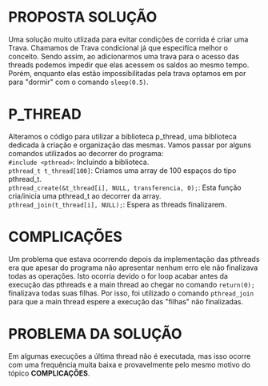 # PROPOSTA SOLUÇÃO
Uma solução muito utlizada para evitar condições de corrida é criar uma Trava. Chamamos de Trava condicional já que especifíca melhor o conceito. 
Sendo assim, ao adicionarmos uma trava para o acesso das threads podemos impedir que elas acessem os saldos ao mesmo tempo. Porém, enquanto elas estão impossibilitadas pela trava optamos em por para "dormir" com o comando `sleep(0.5)`.


# P_THREAD
Alteramos o código para utilizar a biblioteca p_thread, uma biblioteca dedicada à criação e organização das mesmas.
Vamos passar por alguns comandos utilizados ao decorrer do programa:\
`#include <pthread>`: Incluindo a biblioteca.\
`pthread_t t_thread[100]`: Criamos uma array de 100 espaços do tipo pthread_t.\
`pthread_create(&t_thread[i], NULL, transferencia, 0);`: Esta função cria/inicia uma pthread_t ao decorrer da array.\
`pthread_join(t_thread[i], NULL);`: Espera as threads finalizarem.

# COMPLICAÇÕES
Um problema que estava ocorrendo depois da implementação das pthreads era que apesar do programa não apresentar nenhum erro ele não finalizava todas as operações.
Isto ocorria devido o for loop acabar antes da execução das pthreads e a main thread ao chegar no comando `return(0);` finalizava todas suas filhas.
Por isso, foi utilizado o comando `pthread_join` para que a main thread espere a execução das "filhas" não finalizadas.

# PROBLEMA DA SOLUÇÃO
Em algumas execuções a última thread não é executada, mas isso ocorre com uma frequência muita baixa e provavelmente pelo mesmo motivo do tópico **COMPLICAÇÕES**. 

